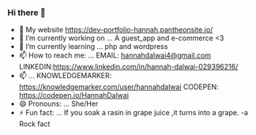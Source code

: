 ### Hi there 👋
- 🎉 My website https://dev-portfolio-hannah.pantheonsite.io/
- 🔭 I’m currently working on ... A guest_app and  e-commerce <3
- 🌱 I’m currently learning ... php and wordpress 
- 📫 How to reach me: ... EMAIL: hannahdalwai4@gmail.com LINKEDIN:https://www.linkedin.com/in/hannah-dalwai-029396216/
- 📫 ... KNOWLEDGEMARKER: https://knowledgemarker.com/user/hannahdalwai   CODEPEN: https://codepen.io/HannahDalwai
- 😄 Pronouns: ... She/Her
- ⚡ Fun fact: ... If you soak a rasin in grape juice ,it turns into a grape.  -a Rock fact
